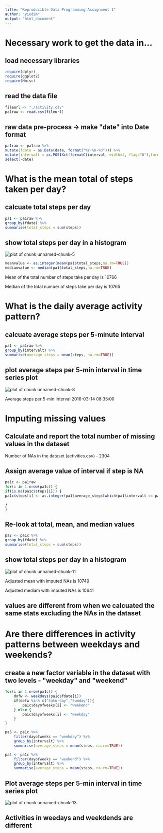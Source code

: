 ```yaml
---
title: "Reproducible Data Programming Assignment 1"
author: "yiudim"
output: "html_document"
---
```


# Necessary work to get the data in...
## load necessary libraries

```r
require(dplyr)
require(ggplot2)
require(Hmisc)
```
	
## read the data file

```r
fileurl <- "./activity.csv"
pa1raw <- read.csv(fileurl)
```

## raw data pre-process -> make "date" into Date format

```r
pa1raw <- pa1raw %>% 
mutate(fdate = as.Date(date, format("%Y-%m-%d"))) %>% 
mutate(intervalt = as.POSIXct(formatC(interval, width=4, flag="0"),format="%H%M")) %>%
select(-date)
```
		

# What is the mean total of steps taken per day?
## calcuate total steps per day

```r
pa1 <- pa1raw %>% 
group_by(fdate) %>%
summarise(total_steps = sum(steps))
```

## show total steps per day in a histogram
![plot of chunk unnamed-chunk-5](figure/unnamed-chunk-5-1.png)


```r
meanvalue <- as.integer(mean(pa1$total_steps,na.rm=TRUE))
medianvalue <- median(pa1$total_steps,na.rm=TRUE)
```

Mean of the total number of steps take per day is 10766

Median of the total number of steps take per day is 10765


# What is the daily average activity pattern?
## calcuate average steps per 5-minute interval

```r
pa1 <- pa1raw %>% 
group_by(intervalt) %>%
summarise(average_steps = mean(steps, na.rm=TRUE))
```

## plot average steps per 5-min interval in time series plot
![plot of chunk unnamed-chunk-8](figure/unnamed-chunk-8-1.png)

Average steps per 5-min interval 2016-03-14 08:35:00




# Imputing missing values 
## Calculate and report the total number of missing values in the dataset

Number of NAs in the dataset (activities.csv) - 2304


## Assign average value of interval if step is NA

```r
pa1c <- pa1raw
for(i in 1:nrow(pa1c)) {
if(is.na(pa1c$steps[i])) {
pa1c$steps[i] <- as.integer(pa1$average_steps[which(pa1$intervalt == pa1c$intervalt[i])])

}
}
```

## Re-look at total, mean, and median values

```r
pa2 <- pa1c %>% 
group_by(fdate) %>%
summarise(total_steps = sum(steps))
```

## show total steps per day in a histogram
![plot of chunk unnamed-chunk-11](figure/unnamed-chunk-11-1.png)

Adjusted mean with imputed NAs is 10749

Adjusted mediam with imputed NAs is 10641

## values are different from when we calcuated the same stats excluding the NAs in the dataset




# Are there differences in activity patterns between weekdays and weekends?
## create a new factor variable in the dataset with two levels - "weekday" and "weekend" 


```r
for(i in 1:nrow(pa1c)) {
	dofw <- weekdays(pa1c$fdate[i]) 
	if(dofw %in% c("Saturday","Sunday")){
		pa1c$dayofweeks[i] <- "weekend"
	} else {
		pa1c$dayofweeks[i] <- "weekday"
	}
}

pa3 <- pa1c %>% 
	filter(dayofweeks == "weekday") %>%
	group_by(intervalt) %>%
	summarise(average_steps = mean(steps, na.rm=TRUE))

pa4 <- pa1c %>% 
	filter(dayofweeks == "weekend") %>%
	group_by(intervalt) %>%
	summarise(average_steps = mean(steps, na.rm=TRUE))
```



## Plot average steps per 5-min interval in time series plot
![plot of chunk unnamed-chunk-13](figure/unnamed-chunk-13-1.png)

## Activities in weedays and weekdends are different
